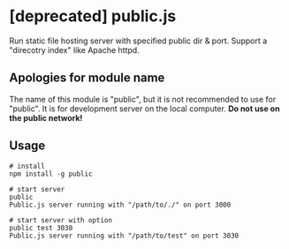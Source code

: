 # [deprecated] public.js

  Run static file hosting server with specified public dir & port.
  Support a "direcotry index" like Apache httpd.

## Apologies for module name

  The name of this module is "public", but it is not recommended to use for "public". It is for development server on the local computer. **Do not use on the public network!**

## Usage

    # install
    npm install -g public

    # start server 
    public
    Public.js server running with "/path/to/./" on port 3000

    # start server with option
    public test 3030
    Public.js server running with "/path/to/test" on port 3030

